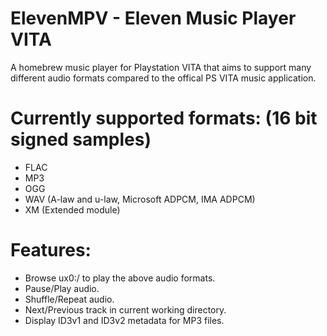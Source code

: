 # ElevenMPV - Eleven Music Player VITA

A homebrew music player for Playstation VITA that aims to support many different audio formats compared to the offical PS VITA music application.

# Currently supported formats: (16 bit signed samples)
- FLAC
- MP3 
- OGG
- WAV (A-law and u-law, Microsoft ADPCM, IMA ADPCM)
- XM (Extended module)

# Features:
- Browse ux0:/ to play the above audio formats.
- Pause/Play audio.
- Shuffle/Repeat audio.
- Next/Previous track in current working directory.
- Display ID3v1 and ID3v2 metadata for MP3 files.
